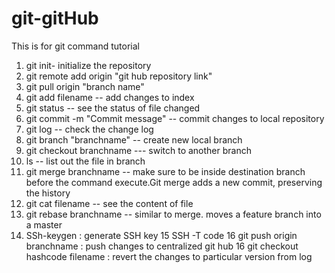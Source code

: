 # git-gitHub
This is for git command tutorial
1. git init- initialize the repository
2. git remote add origin "git hub repository link"
3. git pull origin "branch name"
4. git add filename -- add changes to index
5. git status -- see the status of file changed
6. git commit -m "Commit message" -- commit changes to local repository
7. git log -- check the change log
8. git branch "branchname" -- create new local branch
9. git checkout branchname --- switch to another branch
10. ls -- list out the file in branch
11. git merge branchname -- make sure to be inside destination branch before the command execute.Git merge adds a new commit, preserving the history
12. git cat filename -- see the content of file
13. git rebase branchname -- similar to merge. moves a feature branch into a master 
14. SSh-keygen : generate SSH key
15 SSH -T code
16 git push origin branchname : push changes to centralized git hub
16 git checkout hashcode filename : revert the changes to particular version from log 





